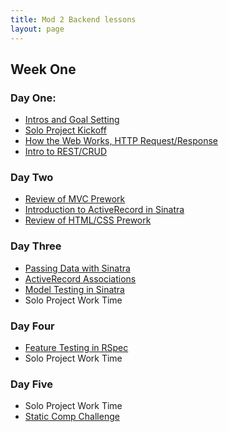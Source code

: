 ```yaml
---
title: Mod 2 Backend lessons
layout: page
---
```


## Week One

### Day One:

- [Intros and Goal Setting](/module2/lessons/intros_and_goals.html)
- [Solo Project Kickoff](/module2/lessons/week_1_solo_kickoff.html)
- [How the Web Works, HTTP Request/Response](/module2/lessons/http_request_response.html)
- [Intro to REST/CRUD](/module2/lessons/intro_rest_crud.html)

### Day Two

- [Review of MVC Prework](/module2/lessons/mvc.html)
- [Introduction to ActiveRecord in Sinatra](/module2/lessons/intro_to_activerecord_in_sinatra.html)
- [Review of HTML/CSS Prework](/module2/lessons/review_html_css.html)

### Day Three

- [Passing Data with Sinatra](/module2/lessons/passing_data_in_sinatra.html)
- [ActiveRecord Associations](/module2/lessons/activerecord_associations.html)
- [Model Testing in Sinatra](/module2/lessons/model_testing_sinatra.html)
- Solo Project Work Time

### Day Four

- [Feature Testing in RSpec](/module2/lessons/rspec_feature_testing.html)
- Solo Project Work Time

### Day Five

- Solo Project Work Time
- [Static Comp Challenge](/module2/lessons/week1_static_comp_challenge.html)

